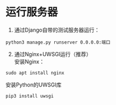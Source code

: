 # 运行服务器

1. 通过Django自带的测试服务器运行：
```shell
python3 manage.py runserver 0.0.0.0:端口
```

2. 通过Nginx+UWSGI运行（推荐）  
安装Nginx：
```shell
sudo apt install nginx
```
安装Python的UWSGI库
```shell
pip3 install uwsgi
```